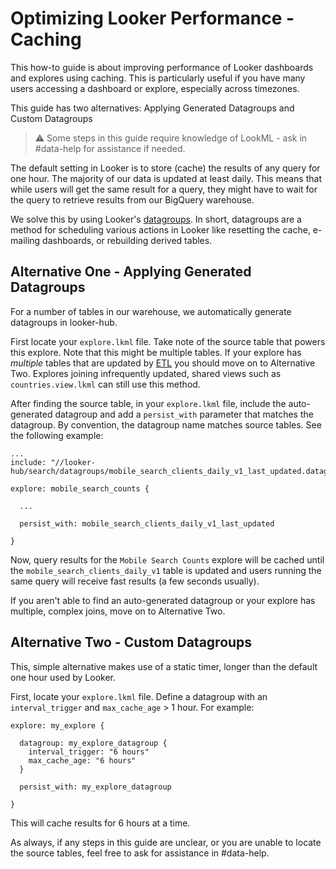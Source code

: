 # Optimizing Looker Performance - Caching

This how-to guide is about improving performance of Looker dashboards and explores using caching. This is particularly
useful if you have many users accessing a dashboard or explore, especially across timezones. 

This guide has two alternatives: Applying Generated Datagroups and Custom Datagroups 

> ⚠️ Some steps in this guide require knowledge of LookML - ask in #data-help for assistance if needed.

The default setting in Looker is to store (cache) the results of any query for one hour. The majority of our data 
is updated at least daily. This means that while users will get the same result for a query, they might have to wait 
for the query to retrieve results from our BigQuery warehouse. 

We solve this by using Looker's [datagroups](https://cloud.google.com/looker/docs/caching-and-datagroups). In short, 
datagroups are a method for scheduling various actions in Looker like resetting the cache, e-mailing dashboards, or 
rebuilding derived tables. 

## Alternative One - Applying Generated Datagroups

For a number of tables in our warehouse, we automatically generate datagroups in looker-hub. 

First locate your `explore.lkml` file. Take note of the source table that powers this explore. Note that this might be
multiple tables. If your explore has _multiple_ tables that are updated by 
[ETL](https://workflow.telemetry.mozilla.org/home) you should move on to Alternative Two. Explores joining 
infrequently updated, shared views such as `countries.view.lkml` can still use this method. 

After finding the source table, in your `explore.lkml` file, include the auto-generated datagroup and add a 
`persist_with` parameter that matches the datagroup. By convention, the datagroup name matches source tables. 
See the following example:

```
...
include: "//looker-hub/search/datagroups/mobile_search_clients_daily_v1_last_updated.datagroup.lkml"

explore: mobile_search_counts {

  ...

  persist_with: mobile_search_clients_daily_v1_last_updated
  
}

```

Now, query results for the `Mobile Search Counts` explore will be cached until the `mobile_search_clients_daily_v1` 
table is updated and users running the same query will receive fast results (a few seconds usually).

If you aren't able to find an auto-generated datagroup or your explore has multiple, complex joins, move on to 
Alternative Two.


## Alternative Two - Custom Datagroups

This, simple alternative makes use of a static timer, longer than the default one hour used by Looker.

First, locate your `explore.lkml` file. Define a datagroup with an `interval_trigger` and `max_cache_age` > 1 hour. For
example:

```
explore: my_explore {

  datagroup: my_explore_datagroup {
    interval_trigger: "6 hours"
    max_cache_age: "6 hours"
  }

  persist_with: my_explore_datagroup
  
}
```

This will cache results for 6 hours at a time.

As always, if any steps in this guide are unclear, or you are unable to locate the source tables, feel free to ask for 
assistance in #data-help.